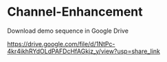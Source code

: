 # Channel-Enhancement

Download demo sequence in Google Drive

https://drive.google.com/file/d/1NtPc-4kr4ikhRYdOLdPAFDcHfAGkjz_y/view?usp=share_link
